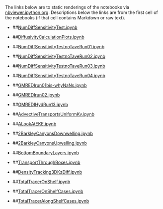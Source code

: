 The links below are to static renderings of the notebooks via
[nbviewer.ipython.org](http://nbviewer.ipython.org/).
Descriptions below the links are from the first cell of the notebooks
(if that cell contains Markdown or raw text).

* ##[NumDiffSensitivityTest.ipynb](http://nbviewer.ipython.org/urls/bitbucket.org/canyonsubc/outputanalysisnotebooks/raw/tip/NumDiffSensitivityTest.ipynb)  
    
* ##[DiffusivityCalculationPlots.ipynb](http://nbviewer.ipython.org/urls/bitbucket.org/canyonsubc/outputanalysisnotebooks/raw/tip/DiffusivityCalculationPlots.ipynb) 

* ##[NumDiffSensitivityTestnoTaveRun01.ipynb](http://nbviewer.ipython.org/urls/bitbucket.org/canyonsubc/outputanalysisnotebooks/raw/tip/NumDiffSensitivityTestnoTaveRun01.ipynb)

* ##[NumDiffSensitivityTestnoTaveRun02.ipynb](http://nbviewer.ipython.org/urls/bitbucket.org/canyonsubc/outputanalysisnotebooks/raw/tip/NumDiffSensitivityTestnoTaveRun02.ipynb)

* ##[NumDiffSensitivityTestnoTaveRun03.ipynb](http://nbviewer.ipython.org/urls/bitbucket.org/canyonsubc/outputanalysisnotebooks/raw/tip/NumDiffSensitivityTestnoTaveRun03.ipynb)

* ##[NumDiffSensitivityTestnoTaveRun04.ipynb](http://nbviewer.ipython.org/urls/bitbucket.org/canyonsubc/outputanalysisnotebooks/raw/tip/NumDiffSensitivityTestnoTaveRun04.ipynb)
      
* ##[GMREDIrun01bis-whyNaNs.ipynb](http://nbviewer.ipython.org/urls/bitbucket.org/canyonsubc/outputanalysisnotebooks/raw/tip/GMREDIrun01bis-whyNaNs.ipynb)

* ##[GMREDIrun02.ipynb](http://nbviewer.ipython.org/urls/bitbucket.org/canyonsubc/outputanalysisnotebooks/raw/tip/GMREDIrun02.ipynb)

* ##[GMREDIHydRun13.ipynb](http://nbviewer.ipython.org/urls/bitbucket.org/canyonsubc/outputanalysisnotebooks/raw/tip/GMREDIHydRun13.ipynb)

* ##[AdvectiveTransportsUniformKv.ipynb](http://nbviewer.ipython.org/urls/bitbucket.org/canyonsubc/outputanalysisnotebooks/raw/tip/AdvectiveTransportsUniformKv.ipynb)

* ##[ALookAtEKE.ipynb](http://nbviewer.ipython.org/urls/bitbucket.org/canyonsubc/outputanalysisnotebooks/raw/tip/ALookAtEKE.ipynb)

* ##[2BarkleyCanyonsDownwelling.ipynb](http://nbviewer.ipython.org/urls/bitbucket.org/canyonsubc/outputanalysisnotebooks/raw/tip/2BarkleyCanyonsDownwelling.ipynb)

* ##[2BarkleyCanyonsUpwelling.ipynb](http://nbviewer.ipython.org/urls/bitbucket.org/canyonsubc/outputanalysisnotebooks/raw/tip/2BarkleyCanyonsUpwelling.ipynb)

* ##[BottomBoundaryLayers.ipynb](http://nbviewer.ipython.org/urls/bitbucket.org/canyonsubc/outputanalysisnotebooks/raw/tip/BottomBoundaryLayers.ipynb)

* ##[TransportThroughBoxes.ipynb](http://nbviewer.ipython.org/urls/bitbucket.org/canyonsubc/outputanalysisnotebooks/raw/tip/TransportThroughBoxes.ipynb)

* ##[DensityTracking3DKzDiff.ipynb](http://nbviewer.ipython.org/urls/bitbucket.org/canyonsubc/outputanalysisnotebooks/raw/tip/DensityTracking3DKzDiff.ipynb)

* ##[TotalTracerOnShelf.ipynb](http://nbviewer.ipython.org/urls/bitbucket.org/canyonsubc/outputanalysisnotebooks/raw/tip/TotalTracerOnShelf.ipynb)

* ##[TotalTracerOnShelfCases.ipynb](http://nbviewer.ipython.org/urls/bitbucket.org/canyonsubc/outputanalysisnotebooks/raw/tip/TotalTracerOnShelfCases.ipynb)

* ##[TotalTracerAlongShelfCases.ipynb](http://nbviewer.ipython.org/urls/bitbucket.org/canyonsubc/outputanalysisnotebooks/raw/tip/TotalTracerAlongShelfCases.ipynb)
